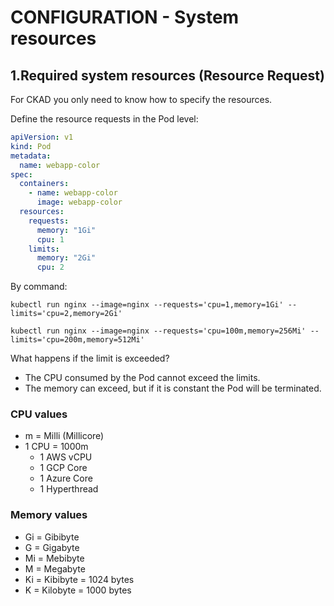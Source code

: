 # CONFIGURATION - System resources

## **1.Required system resources (Resource Request)**

For CKAD you only need to know how to specify the resources.

Define the resource requests in the Pod level:
```yaml
apiVersion: v1
kind: Pod
metadata:
  name: webapp-color
spec:
  containers:
    - name: webapp-color
      image: webapp-color
  resources:
    requests:
      memory: "1Gi"
      cpu: 1
    limits:
      memory: "2Gi"
      cpu: 2
```

By command:

`kubectl run nginx --image=nginx --requests='cpu=1,memory=1Gi' --limits='cpu=2,memory=2Gi'`

`kubectl run nginx --image=nginx --requests='cpu=100m,memory=256Mi' --limits='cpu=200m,memory=512Mi'`

What happens if the limit is exceeded?
- The CPU consumed by the Pod cannot exceed the limits.
- The memory can exceed, but if it is constant the Pod will be terminated.

### **CPU values**

- m = Milli (Millicore)
- 1 CPU = 1000m
  - 1 AWS vCPU
  - 1 GCP Core
  - 1 Azure Core
  - 1 Hyperthread

### **Memory values**

- Gi = Gibibyte
- G = Gigabyte
- Mi = Mebibyte
- M = Megabyte
- Ki = Kibibyte = 1024 bytes
- K = Kilobyte = 1000 bytes
